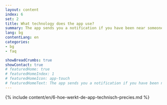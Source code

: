 ```yaml
---
layout: content
index: 6
set: 2
title: What technology does the app use?
summary: The app sends you a notification if you have been near someone who has tested positive for coronavirus, if you were near them for a longer period
lang: bg
contentLang: en
categories:
- bg
- faq

showBreadCrumbs: true
showContact: true
# featuredHome: true
# featuredHomeIndex: 1
# featuredHomeIcon: app-touch
# featuredHomeText: The app sends you a notification if you have been near someone who has tested positive for coronavirus, if you were near them for a longer period.
---
```

{% include content/en/6-hoe-werkt-de-app-technisch-precies.md %}
